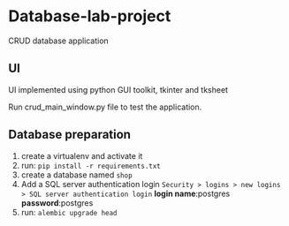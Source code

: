 # Database-lab-project

CRUD database application

## UI
UI implemented using python GUI toolkit, tkinter and tksheet

Run crud_main_window.py file to test the application.

## Database preparation
1. create a virtualenv and activate it
2. run: `pip install -r requirements.txt`
3. create a database named `shop`
4. Add a SQL server authentication login `Security > logins > new logins > SQL server authentication login` **login name**:postgres **password**:postgres
5. run: `alembic upgrade head`
